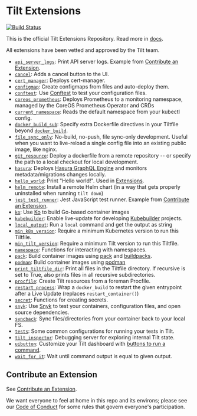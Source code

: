 # Tilt Extensions

[![Build Status](https://circleci.com/gh/tilt-dev/tilt-extensions/tree/master.svg?style=shield)](https://circleci.com/gh/tilt-dev/tilt-extensions)

This is the official Tilt Extensions Repository. Read more in [docs](https://docs.tilt.dev/extensions.html).

All extensions have been vetted and approved by the Tilt team.

- [`api_server_logs`](/api_server_logs): Print API server logs. Example from [Contribute an Extension](https://docs.tilt.dev/contribute_extension.html).
- [`cancel`](/cancel): Adds a cancel button to the UI.
- [`cert_manager`](/cert_manager): Deploys cert-manager.
- [`configmap`](/configmap): Create configmaps from files and auto-deploy them.
- [`conftest`](/conftest): Use [Conftest](https://www.conftest.dev/) to test your configuration files.
- [`coreos_prometheus`](/coreos_prometheus): Deploys Prometheus to a monitoring namespace, managed by the CoreOS Prometheus Operator and CRDs
- [`current_namespace`](/current_namespace): Reads the default namespace from your kubectl config.
- [`docker_build_sub`](/docker_build_sub): Specify extra Dockerfile directives in your Tiltfile beyond [`docker_build`](https://docs.tilt.dev/api.html#api.docker_build).
- [`file_sync_only`](/file_sync_only): No-build, no-push, file sync-only development. Useful when you want to live-reload a single config file into an existing public image, like nginx.
- [`git_resource`](/git_resource): Deploy a dockerfile from a remote repository -- or specify the path to a local checkout for local development.
- [`hasura`](/hasura): Deploys [Hasura GraphQL Engine](https://hasura.io/) and monitors metadata/migrations changes locally.
- [`hello_world`](/hello_world): Print "Hello world!". Used in [Extensions](https://docs.tilt.dev/extensions.html).
- [`helm_remote`](/helm_remote): Install a remote Helm chart (in a way that gets properly uninstalled when running `tilt down`)
- [`jest_test_runner`](/jest_test_runner): Jest JavaScript test runner. Example from [Contribute an Extension](https://docs.tilt.dev/contribute_extension.html).
- [`ko`](/ko): Use [Ko](https://github.com/google/ko) to build Go-based container images
- [`kubebuilder`](/kubebuilder): Enable live-update for developing [Kubebuilder](https://github.com/kubernetes-sigs/kubebuilder) projects.
- [`local_output`](/local_output): Run a `local` command and get the output as string
- [`min_k8s_version`](/min_k8s_version): Require a minimum Kubernetes version to run this Tiltfile.
- [`min_tilt_version`](/min_tilt_version): Require a minimum Tilt version to run this Tiltfile.
- [`namespace`](/namespace): Functions for interacting with namespaces.
- [`pack`](/pack): Build container images using [pack](https://buildpacks.io/docs/install-pack/) and [buildpacks](https://buildpacks.io/).
- [`podman`](/podman): Build container images using [podman](https://podman.io)
- [`print_tiltfile_dir`](/print_tiltfile_dir): Print all files in the Tiltfile directory. If recursive is set to True, also prints files in all recursive subdirectories.
- [`procfile`](/procfile): Create Tilt resources from a foreman Procfile.
- [`restart_process`](/restart_process): Wrap a `docker_build` to restart the given entrypoint after a Live Update (replaces `restart_container()`)
- [`secret`](/secret): Functions for creating secrets.
- [`snyk`](/snyk): Use [Snyk](https://snyk.io) to test your containers, configuration files, and open source dependencies.
- [`syncback`](/syncback): Sync files/directories from your container back to your local FS.
- [`tests`](/tests): Some common configurations for running your tests in Tilt.
- [`tilt_inspector`](/tilt_inspector): Debugging server for exploring internal Tilt state.
- [`uibutton`](/uibutton): Customize your Tilt dashboard with [buttons to run a command](https://blog.tilt.dev/2021/06/21/uibutton.html).
- [`wait_for_it`](/wait_for_it): Wait until command output is equal to given output.

## Contribute an Extension

See [Contribute an Extension](https://docs.tilt.dev/contribute_extension.html).

We want everyone to feel at home in this repo and its environs; please see our [Code of Conduct](CODE_OF_CONDUCT.md) for some rules that govern everyone's participation.
